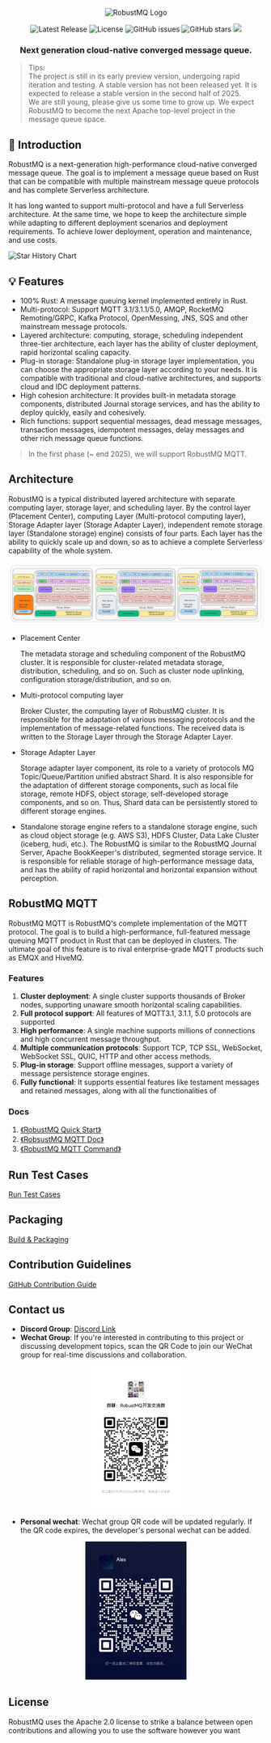 <p align="center">
  <picture>
    <img alt="RobustMQ Logo" src="docs/images/robustmq-logo.png" width="300">
  </picture>
</p>

<p align="center">
  <img alt="Latest Release" src="https://img.shields.io/github/v/release/robustmq/robustmq?style=flat">
  <img alt="License" src="https://img.shields.io/github/license/robustmq/robustmq?style=flat">
  <img alt="GitHub issues" src="https://img.shields.io/github/issues/robustmq/robustmq?style=flat">
  <img alt="GitHub stars" src="https://img.shields.io/github/stars/robustmq/robustmq?style=flat">
  <a href="https://codecov.io/gh/robustmq/robustmq" >
  <img src="https://codecov.io/gh/robustmq/robustmq/graph/badge.svg?token=MRFFAX9QZO"/>
 </a>
</p>


<h3 align="center">
    Next generation cloud-native converged message queue.
</h3>

> Tips:</br>
> The project is still in its early preview version, undergoing rapid iteration and testing. A stable version has not been released yet. It is expected to release a stable version in the second half of 2025.</br>
> We are still young, please give us some time to grow up. We expect RobustMQ to become the next Apache top-level project in the message queue space.</br>

## 🚀 Introduction

RobustMQ is a next-generation high-performance cloud-native converged message queue. The goal is to implement a message queue based on Rust that can be compatible with multiple mainstream message queue protocols and has complete Serverless architecture.

It has long wanted to support multi-protocol and have a full Serverless architecture. At the same time, we hope to keep the architecture simple while adapting to different deployment scenarios and deployment requirements. To achieve lower deployment, operation and maintenance, and use costs.
<picture>

  <source
    media="(prefers-color-scheme: dark)"
    srcset="
      https://api.star-history.com/svg?repos=robustmq/robustmq&type=Date&theme=dark
    "
  />
  <source
    media="(prefers-color-scheme: light)"
    srcset="
      https://api.star-history.com/svg?repos=robustmq/robustmq&type=Date
    "
  />
  <img
    alt="Star History Chart"
    src="https://api.star-history.com/svg?repos=robustmq/robustmq&type=Date"
  />
</picture>

## 💡 Features

- 100% Rust: A message queuing kernel implemented entirely in Rust.
- Multi-protocol: Support MQTT 3.1/3.1.1/5.0, AMQP, RocketMQ Remoting/GRPC, Kafka Protocol, OpenMessing, JNS, SQS and other mainstream message protocols.
- Layered architecture: computing, storage, scheduling independent three-tier architecture, each layer has the ability of cluster deployment, rapid horizontal scaling capacity.
- Plug-in storage: Standalone plug-in storage layer implementation, you can choose the appropriate storage layer according to your needs. It is compatible with traditional and cloud-native architectures, and supports cloud and IDC deployment patterns.
- High cohesion architecture: It provides built-in metadata storage components, distributed Journal storage services, and has the ability to deploy quickly, easily and cohesively.
- Rich functions: support sequential messages, dead message messages, transaction messages, idempotent messages, delay messages and other rich message queue functions.

> In the first phase (~ end 2025), we will support RobustMQ MQTT.

## Architecture

RobustMQ is a typical distributed layered architecture with separate computing layer, storage layer, and scheduling layer. By the control layer (Placement Center), computing Layer (Multi-protocol computing layer), Storage Adapter layer (Storage Adapter Layer), independent remote storage layer (Standalone storage) engine) consists of four parts. Each layer has the ability to quickly scale up and down, so as to achieve a complete Serverless capability of the whole system.

![image](docs/images/robustmq-architecture.png)

- Placement Center

  The metadata storage and scheduling component of the RobustMQ cluster. It is responsible for cluster-related metadata storage, distribution, scheduling, and so on. Such as cluster node uplinking, configuration storage/distribution, and so on.

- Multi-protocol computing layer

  Broker Cluster, the computing layer of RobustMQ cluster. It is responsible for the adaptation of various messaging protocols and the implementation of message-related functions. The received data is written to the Storage Layer through the Storage Adapter Layer.

- Storage Adapter Layer

  Storage adapter layer component, its role to a variety of protocols MQ Topic/Queue/Partition unified abstract Shard. It is also responsible for the adaptation of different storage components, such as local file storage, remote HDFS, object storage, self-developed storage components, and so on. Thus, Shard data can be persistently stored to different storage engines.

- Standalone storage engine
  refers to a standalone storage engine, such as cloud object storage (e.g. AWS S3), HDFS Cluster, Data Lake Cluster (iceberg, hudi, etc.). The RobustMQ is similar to the RobustMQ Journal Server, Apache BookKeeper's distributed, segmented storage service. It is responsible for reliable storage of high-performance message data, and has the ability of rapid horizontal and horizontal expansion without perception.

## RobustMQ MQTT

RobustMQ MQTT is RobustMQ's complete implementation of the MQTT protocol. The goal is to build a high-performance, full-featured message queuing MQTT product in Rust that can be deployed in clusters. The ultimate goal of this feature is to rival enterprise-grade MQTT products such as EMQX and HiveMQ.

### Features

1. **Cluster deployment**: A single cluster supports thousands of Broker nodes, supporting unaware smooth horizontal scaling capabilities.
2. **Full protocol support**: All features of MQTT3.1, 3.1.1, 5.0 protocols are supported
3. **High performance**: A single machine supports millions of connections and high concurrent message throughput.
4. **Multiple communication protocols**: Support TCP, TCP SSL, WebSocket, WebSocket SSL, QUIC, HTTP and other access methods.
5. **Plug-in storage**: Support offline messages, support a variety of message persistence storage engines.
6. **Fully functional**: It supports essential features like testament messages and retained messages, along with all the functionalities of

### Docs

1. [《RobustMQ Quick Start》](https://robustmq.com/QuickGuide/Overview.html)
2. [《RobsustMQ MQTT Doc》](https://robustmq.com/RobustMQ-MQTT/Overview.html)
3. [《RobustMQ MQTT Command》](https://robustmq.com/RobustMQ-Command/Mqtt-Broker.html)

## Run Test Cases

[Run Test Cases](https://robustmq.com/Architect/Test-Case.html)

## Packaging

[Build & Packaging](https://robustmq.com/QuickGuide/Overview.html)

## Contribution Guidelines

[GitHub Contribution Guide](https://robustmq.com/ContributionGuide/GitHub-Contribution-Guide.html)

## Contact us

- **Discord Group**: [Discord Link](https://discord.gg/jVxz2EF3)
- **Wechat Group**: If you're interested in contributing to this project or discussing development topics, scan the QR Code to join our WeChat group for real-time discussions and collaboration.
<div align="center">
  <img src="docs/images/WechatGroup.png" alt="WeChat QR Code" width=200 />
</div>

- **Personal wechat**: Wechat group QR code will be updated regularly. If the QR code expires, the developer's personal wechat can be added.
<div align="center">
  <img src="docs/images/wechat.jpg" alt="WeChat QR Code" width=200 />
</div>

## License

RobustMQ uses the Apache 2.0 license to strike a balance between open contributions and allowing you to use the software however you want
